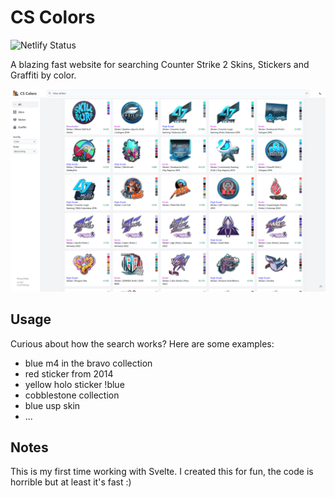 # CS Colors

![Netlify Status](https://api.netlify.com/api/v1/badges/41c687c2-d42d-4a19-9dc4-5071334ffadd/deploy-status)

A blazing fast website for searching Counter Strike 2 Skins, Stickers and Graffiti by color.

![website.png](docs/images/website.png)

## Usage

Curious about how the search works? Here are some examples:
 * blue m4 in the bravo collection
 * red sticker from 2014
 * yellow holo sticker !blue
 * cobblestone collection
 * blue usp skin
 * ...

## Notes

This is my first time working with Svelte. I created this for fun, the code is horrible but at least it's fast :)
